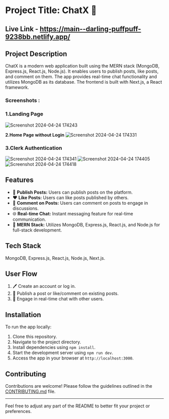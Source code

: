 # Project Title: ChatX 💬

## Live Link - https://main--darling-puffpuff-9238bb.netlify.app/

## Project Description

ChatX is a modern web application built using the MERN stack (MongoDB, Express.js, React.js, Node.js). It enables users to publish posts, like posts, and comment on them. The app provides real-time chat functionality and utilizes MongoDB as its database. The frontend is built with Next.js, a React framework.

### Screenshots : 
### 1.Landing Page
![Screenshot 2024-04-24 174243](https://github.com/priyanshufox/chatx/assets/99524045/85704d4e-5232-4208-83bd-125aacbb96d9)

**2.Home Page without Login**
![Screenshot 2024-04-24 174331](https://github.com/priyanshufox/chatx/assets/99524045/e21e5ad2-f4ee-4172-9bac-7384691bc514)

### 3.Clerk Authentication
![Screenshot 2024-04-24 174341](https://github.com/priyanshufox/chatx/assets/99524045/9ee4bc14-719f-4c70-bc01-3b9863810cd0)
![Screenshot 2024-04-24 174405](https://github.com/priyanshufox/chatx/assets/99524045/a9994481-7637-4172-aa01-9722ef0a2498)
![Screenshot 2024-04-24 174418](https://github.com/priyanshufox/chatx/assets/99524045/8ba3dadb-945a-4731-95e2-19823d8e1ce2)

## Features

- 📝 **Publish Posts:** Users can publish posts on the platform.
- ❤️ **Like Posts:** Users can like posts published by others.
- 💬 **Comment on Posts:** Users can comment on posts to engage in discussions.
- 🌐 **Real-time Chat:** Instant messaging feature for real-time communication.
- 🔄 **MERN Stack:** Utilizes MongoDB, Express.js, React.js, and Node.js for full-stack development.

## Tech Stack

MongoDB, Express.js, React.js, Node.js, Next.js.

## User Flow

1. 🖊️ Create an account or log in.
2. 📝 Publish a post or like/comment on existing posts.
3. 💬 Engage in real-time chat with other users.

## Installation

To run the app locally:

1. Clone this repository.
2. Navigate to the project directory.
3. Install dependencies using `npm install`.
4. Start the development server using `npm run dev`.
5. Access the app in your browser at `http://localhost:3000`.

## Contributing

Contributions are welcome! Please follow the guidelines outlined in the [CONTRIBUTING.md](CONTRIBUTING.md) file.

---

Feel free to adjust any part of the README to better fit your project or preferences.
